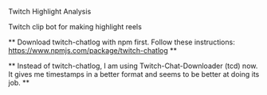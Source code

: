 Twitch Highlight Analysis

Twitch clip bot for making highlight reels

** Download twitch-chatlog with npm first. Follow these instructions: https://www.npmjs.com/package/twitch-chatlog **

** Instead of twitch-chatlog, I am using Twitch-Chat-Downloader (tcd) now. It gives me timestamps in a better format
and seems to be better at doing its job. **

